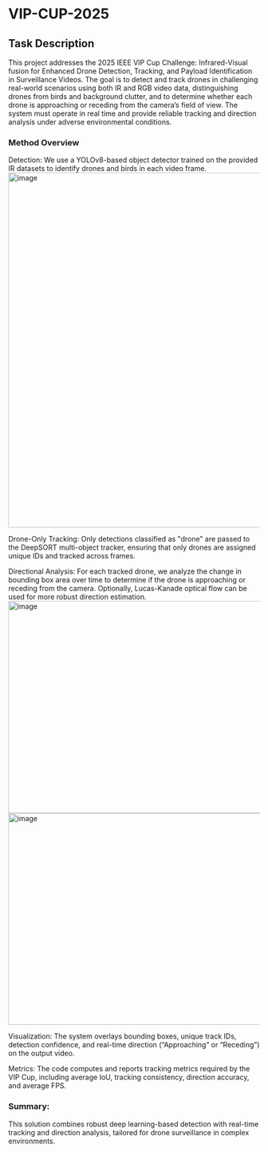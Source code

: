 # VIP-CUP-2025

## Task Description
This project addresses the 2025 IEEE VIP Cup Challenge: Infrared-Visual fusion for Enhanced Drone Detection, Tracking, and Payload Identification in Surveillance Videos. The goal is to detect and track drones in challenging real-world scenarios using both IR and RGB video data, distinguishing drones from birds and background clutter, and to determine whether each drone is approaching or receding from the camera’s field of view. The system must operate in real time and provide reliable tracking and direction analysis under adverse environmental conditions.

### Method Overview
Detection:
We use a YOLOv8-based object detector trained on the provided IR datasets to identify drones and birds in each video frame.
<img width="1712" height="711" alt="image" src="https://github.com/user-attachments/assets/b0c5aa74-6804-4480-a218-770785034173" />


Drone-Only Tracking:
Only detections classified as "drone" are passed to the DeepSORT multi-object tracker, ensuring that only drones are assigned unique IDs and tracked across frames.

Directional Analysis:
For each tracked drone, we analyze the change in bounding box area over time to determine if the drone is approaching or receding from the camera. Optionally, Lucas-Kanade optical flow can be used for more robust direction estimation.
<img width="958" height="425" alt="image" src="https://github.com/user-attachments/assets/a9675d08-f090-40df-9783-c3a6b18c25b5" />
<img width="960" height="424" alt="image" src="https://github.com/user-attachments/assets/99ab34ca-9142-4d37-b18c-57c65ffe49f1" />


Visualization:
The system overlays bounding boxes, unique track IDs, detection confidence, and real-time direction (“Approaching” or “Receding”) on the output video.

Metrics:
The code computes and reports tracking metrics required by the VIP Cup, including average IoU, tracking consistency, direction accuracy, and average FPS.

### Summary:
This solution combines robust deep learning-based detection with real-time tracking and direction analysis, tailored for drone surveillance in complex environments.
